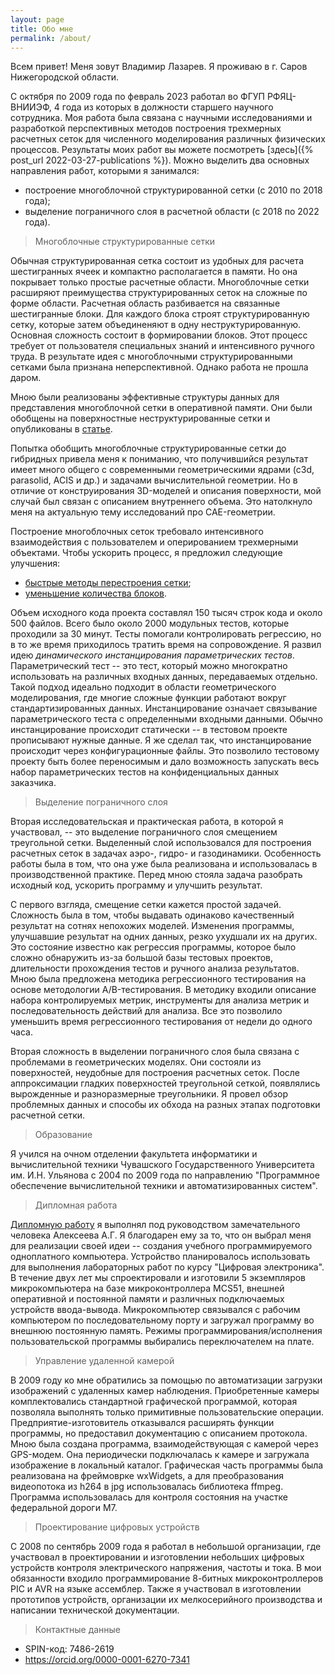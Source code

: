 ```yaml
---
layout: page
title: Обо мне
permalink: /about/
---
```


Всем привет!
Меня зовут Владимир Лазарев.
Я проживаю в г. Саров Нижегородской области.

С октября по 2009 года по февраль 2023 работал во ФГУП РФЯЦ-ВНИИЭФ, 4 года из которых в должности старшего научного сотрудника.
Моя работа была связана с научными исследованиями и разработкой перспективных методов построения трехмерных расчетных сеток для численного моделирования различных физических процессов.
Результаты моих работ вы можете посмотреть [здесь]({% post_url 2022-03-27-publications %}).
Можно выделить два основных направления работ, которыми я занимался:
* построение многоблочной структурированной сетки (с 2010 по 2018 года);
* выделение пограничного слоя в расчетной области (с 2018 по 2022 года).

> Многоблочные структурированные сетки

Обычная структурированная сетка состоит из удобных для расчета шестигранных ячеек и компактно располагается в памяти.
Но она покрывает только простые расчетные области.
Многоблочные сетки расширяют преимущества структурированных сеток на сложные по форме области.
Расчетная область разбивается на связанные шестигранные блоки.
Для каждого блока строят структурированную сетку, которые затем объединеняют в одну неструктурированную.
Основная сложность состоит в формировании блоков.
Этот процесс требует от пользователя специальных знаний и интенсивного ручного труда.
В результате идея с многоблочными структурированными сетками была признана неперспективной.
Однако работа не прошла даром.

Мною были реализованы эффективные структуры данных для представления многоблочной сетки в оперативной памяти.
Они были обобщены на поверхностные неструктурированные сетки и опубликованы в [статье](https://elibrary.ru/item.asp?id=44522569).

Попытка обобщить многоблочные структурированные сетки до гибридных привела меня к пониманию, что получившийся результат имеет много общего с современными геометрическими ядрами (c3d, parasolid, ACIS и др.) и задачами вычислительной геометрии.
Но в отличие от конструирования 3D-моделей и описания поверхности, мой случай был связан с описанием внутреннего объема.
Это натолкнуло меня на актуальную тему исследований про CAE-геометрии.

Построение многоблочных сеток требовало интенсивного взаимодействия с пользователем и оперированием трехмерными объектами.
Чтобы ускорить процесс, я предложил следующие улучшения:
* [быстрые методы перестроения сетки](https://elibrary.ru/item.asp?id=32712325);
* [уменьшение количества блоков](https://elibrary.ru/item.asp?id=44010236).

Объем исходного кода проекта составлял 150 тысяч строк кода и около 500 файлов.
Всего было около 2000 модульных тестов, которые проходили за 30 минут.
Тесты помогали контролировать регрессию, но в то же время приходилось тратить время на сопровождение.
Я развил идею *динамического инстанцирования параметрических тестов*.
Параметрический тест -- это тест, который можно многократно использовать на различных входных данных, передаваемых отдельно.
Такой подход идеально подходит в области геометрического моделирования, где многие сложные функции работают вокруг стандартизированных данных.
Инстанцирование означает связывание параметрического теста с определенными входными данными.
Обычно инстанцирование происходит статически -- в тестовом проекте прописывают нужные данные.
Я же сделал так, что инстанцирование происходит через конфигурационные файлы.
Это позволило тестовому проекту быть более переносимым и дало возможность запускать весь набор параметрических тестов на конфиденциальных данных заказчика.

> Выделение пограничного слоя

Вторая исследовательская и практическая работа, в которой я участвовал, -- это выделение пограничного слоя смещением треугольной сетки.
Выделенный слой использовался для построения расчетных сеток в задачах аэро-, гидро- и газодинамики.
Особенность работы была в том, что она уже была реализована и использовалась в производственной практике.
Перед мною стояла задача разобрать исходный код, ускорить программу и улучшить результат.

С первого взгляда, смещение сетки кажется простой задачей.
Сложность была в том, чтобы выдавать одинаково качественный результат на сотнях непохожих моделей.
Изменения программы, улучшавшие результат на одних данных, резко ухудшали их на других.
Это состояние известно как регрессия программы, которое было сложно обнаружить из-за большой базы тестовых проектов, длительности прохождения тестов и ручного анализа результатов.
Мною была предложена методика регрессионного тестирования на основе методологии A/B-тестирования.
В методику входили описание набора контролируемых метрик, инструменты для анализа метрик и последовательность действий для анализа.
Все это позволило уменьшить время регрессионного тестирования от недели до одного часа.

Вторая сложность в выделении пограничного слоя была связана с проблемами в геометрических моделях.
Они состояли из поверхностей, неудобные для построения расчетных сеток.
После аппроксимации гладких поверхностей треугольной сеткой, появлялись вырожденные и разноразмерные треугольники.
Я провел обзор проблемных данных и способы их обхода на разных этапах подготовки расчетной сетки.

> Образование

Я учился на очном отделении факультета информатики и вычислительной техники Чувашского Государственного Университета им. И.Н. Ульянова с 2004 по 2009 года по направлению "Программное обеспечение вычислительной техники и автоматизированных систем".

> Дипломная работа

[Дипломную работу](https://github.com/wolodyx/EduBoard/blob/master/docs/diploma-presentation.pdf) я выполнял под руководством замечательного человека Алексеева А.Г.
Я благодарен ему за то, что он выбрал меня для реализации своей идеи -- создания учебного программируемого одноплатного компьютера.
Устройство планировалось использовать для выполнения лабораторных работ по курсу "Цифровая электроника".
В течение двух лет мы спроектировали и изготовили 5 экземпляров микрокомпьютера на базе микроконтроллера MCS51, внешней оперативной и постоянной памяти и различных подключаемых устройств ввода-вывода.
Микрокомпьютер связывался с рабочим компьютером по последовательному порту и загружал программу во внешнюю постоянную память.
Режимы программирования/исполнения пользовательской программы выбирались переключателем на плате.

> Управление удаленной камерой

В 2009 году ко мне обратились за помощью по автоматизации загрузки изображений с удаленных камер наблюдения.
Приобретенные камеры комплектовались стандартной графической программой, которая позволяла выполнять только примитивные пользовательские операции.
Предприятие-изготовитель отказывался расширять функции программы, но предоставил документацию с описанием протокола.
Мною была создана программа, взаимодействующая с камерой через GPS-модем.
Она периодически подключалась к камере и загружала изображение в локальный каталог.
Графическая часть программы была реализована на фреймоврке wxWidgets, а для преобразования видеопотока из h264 в jpg использовалась библиотека ffmpeg.
Программа использовалась для контроля состояния на участке федеральной дороги М7.

> Проектирование цифровых устройств

С 2008 по сентябрь 2009 года я работал в небольшой организации, где участвовал в проектировании и изготовлении небольших цифровых устройств контроля электрического напряжения, частоты и тока.
В мои обязанности входило программирование 8-битных микроконтроллеров PIC и AVR на языке ассемблер.
Также я участвовал в изготовлении прототипов устройств, организации их мелкосерийного производства и написании технической документации.

> Контактные данные

* SPIN-код: 7486-2619
* https://orcid.org/0000-0001-6270-7341

